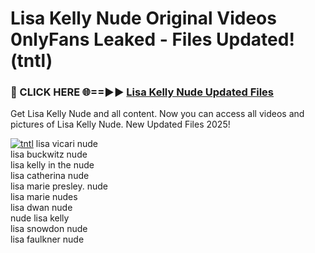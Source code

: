 # Lisa Kelly Nude Original Videos 0nlyFans Leaked - Files Updated! (tntl)

<h3>🔴 CLICK HERE 🌐==►► <a href="https://tinyurl.com/yrmya6cz" rel="nofollow">Lisa Kelly Nude Updated Files</a></h3>

Get Lisa Kelly Nude and all content. Now you can access all videos and pictures of Lisa Kelly Nude. New Updated Files 2025!

[![tntl](https://i.imgur.com/FMdXYCs.gif)](https://tinyurl.com/yrmya6cz)
lisa vicari nude<br>
lisa buckwitz nude<br>
lisa kelly in the nude<br>
lisa catherina nude<br>
lisa marie presley. nude<br>
lisa marie nudes<br>
lisa dwan nude<br>
nude lisa kelly<br>
lisa snowdon nude<br>
lisa faulkner nude